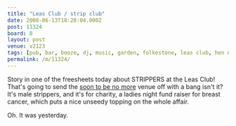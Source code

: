 ```yaml
---
title: "Leas Club / strip club"
date: 2008-06-13T18:28:04.000Z
post: 11324
board: 8
layout: post
venue: v2123
tags: [pub, bar, booze, dj, music, garden, folkestone, leas club, hen night, ladies night, soon to be no more]
permalink: /m/11324/
---
```

Story in one of the freesheets today about STRIPPERS at the Leas Club! That's going to send the <a href="/wiki/soon+to+be+no+more">soon to be no more</a> venue off with a bang isn't it? It's male strippers, and it's for charity, a ladies night fund raiser for breast cancer, which puts a nice unseedy topping on the whole affair.

Oh. It was yesterday.
